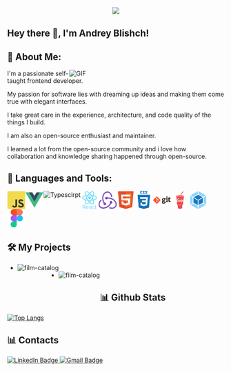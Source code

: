 <div id="header" align="center">
  <img src="https://media.giphy.com/media/3kPDmoWdBpQPNhCnUG/giphy.gif" width="100"/>
</div>

## Hey there 👋, I'm Andrey Blishch!

## 🧐 About Me:
<img align="right" alt="GIF" src="https://raw.githubusercontent.com/rahul-jha98/rahul-jha98/main/techstack.gif" width="360px"/>
<p>I'm a passionate self-taught frontend developer.</p>
<p>My passion for software lies with dreaming up ideas and making them come true with elegant interfaces.</p>
<p>I take great care in the experience, architecture, and code quality of the things I build.</p>
<p>I am also an open-source enthusiast and maintainer.</p>
<p>I learned a lot from the open-source community and i love how collaboration and knowledge sharing happened through open-source.</p>   

## 🔨 Languages and Tools:
<a href="https://developer.mozilla.org/en-US/docs/Web/JavaScript" target="_blank"> <img align="left" alt="JavaScript" height ="42px" src="https://github.com/devicons/devicon/blob/master/icons/javascript/javascript-original.svg"> </a>
<a href="https://https://vuejs.org/" target="_blank"><img align="left" alt="Vue" height ="42px" src="https://github.com/devicons/devicon/blob/master/icons/vuejs/vuejs-original.svg"></a>
<a href="https://www.typescriptlang.org/" target="_blank"><img align="left" alt="Typescirpt" height ="42px" src="https://raw.githubusercontent.com/rahul-jha98/github_readme_icons/main/language_and_tools/square/typescript/typescript.svg"></a>
<a href="https://reactjs.org/" target="_blank"> <img align="left" alt="React" height ="42px" src="https://github.com/devicons/devicon/blob/master/icons/react/react-original-wordmark.svg"></a>
<a href="https://redux.js.org/" target="_blank"> <img align="left" alt="Redux" height ="42px" src="https://github.com/devicons/devicon/blob/master/icons/redux/redux-original.svg"></a>
<a href="https://https://html.com/" target="_blank"><img align="left" alt="html" height ="42px" src="https://github.com/devicons/devicon/blob/master/icons/html5/html5-original.svg"></a>
<a href="https://https://www.w3.org/Style/CSS/Overview.en.html/" target="_blank"><img align="left" alt="CSS" height ="42px" src="https://github.com/devicons/devicon/blob/master/icons/css3/css3-plain-wordmark.svg"></a>
<a href="https://git-scm.com/" target="_blank"> <img src="https://github.com/devicons/devicon/blob/master/icons/git/git-original-wordmark.svg" align="left" alt="git" height='42px'/> </a>
<a href="https://gulpjs.com/" target="_blank"> <img src="https://github.com/devicons/devicon/blob/master/icons/gulp/gulp-plain.svg" align="left" alt="gulp" height='42px'/> </a>
<a href="https://webpack.js.org" target="_blank"> <img src="https://github.com/devicons/devicon/blob/master/icons/webpack/webpack-original.svg" align="left" alt="webpack" height='42px'/> </a>
<a href="https://www.figma.com/" target="_blank"> <img src="https://github.com/devicons/devicon/blob/master/icons/figma/figma-original.svg" alt="figma" height='42px'/> </a>

## 🛠️ My Projects
* <a href="https://andrew-soldat.github.io/film-catalog/#/" target="_blank"> <img alt="film-catalog" src="https://andrew-soldat.github.io/film-catalog/assets/img/logo.svg" height="68" align="left"> </a>
* <a href="https://andrew-soldat.github.io/english-for-kids/#/" target="_blank"> <img alt="film-catalog" src="https://andrew-soldat.github.io/english-for-kids/favicon.ico" height="68" align="left"> </a>

## 📊 Github Stats
[![Top Langs](https://github-readme-stats.vercel.app/api/top-langs/?username=andrew-soldat&layout=compact&theme=vision-friendly-dark)](https://github.com/anuraghazra/github-readme-stats)

## 📊 Contacts
<div id="badges">
  <a href="https://www.linkedin.com/in/andrew-blishch" target="_blank">
    <img src="https://img.shields.io/badge/LinkedIn-blue?style=for-the-badge&logo=linkedin&logoColor=white" alt="LinkedIn Badge"/>
  </a>
  <a href="mailto:blishch.andrew@gmail.com" target="_blank">
    <img src="https://img.shields.io/badge/Gmail-red?style=for-the-badge&logo=gmail&logoColor=green" alt="Gmail Badge"/>
  </a>
</div>






